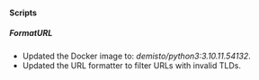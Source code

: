 
#### Scripts

##### FormatURL
- Updated the Docker image to: *demisto/python3:3.10.11.54132*.
- Updated the URL formatter to filter URLs with invalid TLDs.
